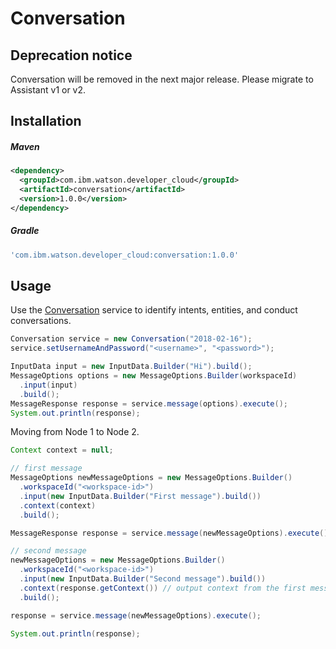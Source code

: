 # Conversation

## Deprecation notice
Conversation will be removed in the next major release. Please migrate to Assistant v1 or v2.

## Installation

##### Maven
```xml
<dependency>
  <groupId>com.ibm.watson.developer_cloud</groupId>
  <artifactId>conversation</artifactId>
  <version>1.0.0</version>
</dependency>
```

##### Gradle
```gradle
'com.ibm.watson.developer_cloud:conversation:1.0.0'
```

## Usage

Use the [Conversation][conversation] service to identify intents, entities, and conduct conversations.

```java
Conversation service = new Conversation("2018-02-16");
service.setUsernameAndPassword("<username>", "<password>");

InputData input = new InputData.Builder("Hi").build();
MessageOptions options = new MessageOptions.Builder(workspaceId)
  .input(input)
  .build();
MessageResponse response = service.message(options).execute();
System.out.println(response);
```

Moving from Node 1 to Node 2.

```java
Context context = null;

// first message
MessageOptions newMessageOptions = new MessageOptions.Builder()
  .workspaceId("<workspace-id>")
  .input(new InputData.Builder("First message").build())
  .context(context)
  .build();

MessageResponse response = service.message(newMessageOptions).execute();

// second message
newMessageOptions = new MessageOptions.Builder()
  .workspaceId("<workspace-id>")
  .input(new InputData.Builder("Second message").build())
  .context(response.getContext()) // output context from the first message
  .build();

response = service.message(newMessageOptions).execute();

System.out.println(response);
```

[conversation]: https://console.bluemix.net/docs/services/conversation/index.html
